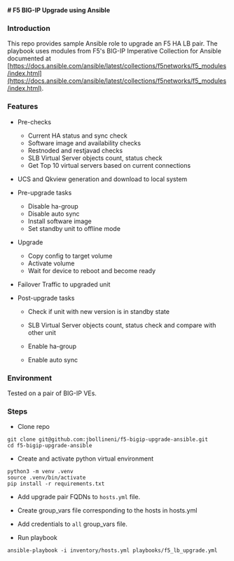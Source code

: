 **# F5 BIG-IP Upgrade using Ansible**

### Introduction

This repo provides sample Ansible role to upgrade an F5 HA LB pair. The playbook uses modules from F5's BIG-IP Imperative Collection for Ansible  documented at [https://docs.ansible.com/ansible/latest/collections/f5networks/f5_modules/index.html](https://docs.ansible.com/ansible/latest/collections/f5networks/f5_modules/index.html).

### Features

- Pre-checks

  - Current HA status and sync check
  - Software image and availability checks
  - Restnoded and restjavad checks
  - SLB Virtual Server objects count, status check
  - Get Top 10 virtual servers based on current connections

- UCS and Qkview generation and download to local system

- Pre-upgrade tasks

  - Disable ha-group
  - Disable auto sync
  - Install software image
  - Set standby unit to offline mode

- Upgrade

  - Copy config to target volume
  - Activate volume 
  - Wait for device to reboot and become ready

- Failover Traffic to upgraded unit

- Post-upgrade tasks

  - Check if unit with new version is in standby state

  - SLB Virtual Server objects count, status check and compare with other unit

  - Enable ha-group

  - Enable auto sync

    

### Environment

Tested on a pair of BIG-IP VEs.

### Steps

- Clone repo

```
git clone git@github.com:jbollineni/f5-bigip-upgrade-ansible.git
cd f5-bigip-upgrade-ansible
```

- Create and activate python virtual environment

```
python3 -m venv .venv
source .venv/bin/activate
pip install -r requirements.txt
```

- Add upgrade pair FQDNs to `hosts.yml` file.

- Create group_vars file corresponding to the hosts in hosts.yml
- Add credentials to `all` group_vars file.

- Run playbook

```
ansible-playbook -i inventory/hosts.yml playbooks/f5_lb_upgrade.yml
```


